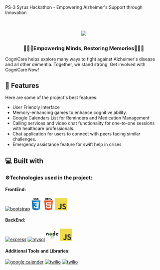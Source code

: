 PS-3 Syrus Hackathon - Empowering Alzheimer's Support through Innovation

<h1 align="center" id="title"> <img src="assets/img/dashboard-logo-hai-bhai.jpeg" width="150px"/></h1>

<h3 align="center">🧑‍🤝‍🧑Empowering Minds, Restoring Memories🧑‍🤝‍🧑</h3>

<p id="description">CogniCare helps explore many ways to fight against Alzheimer's disease and all other dementia. Together, we stand strong. Get involved with CogniCare Now!</p>

<h2>🧐 Features</h2> 

Here are some of the project's best features:

*   User Friendly Interface
*   Memory-enhancing games to enhance cognitive ability.
*   Google Calendars List for Reminders and Medication Management
*   Calling services and video chat functionality for one-to-one sessions with 	healthcare professionals.
*   Chat application for users to connect with peers facing similar challenges.
*   Emergency assistance feature for swift help in crises

<h2> 💻 Built with</h2>

<h3>⚙️Technologies used in the project:</h3>

<p align="left"> 
<h4> FrontEnd: </h4>
<a href="https://getbootstrap.com" target="_blank" rel="noreferrer"><img src="https://upload.wikimedia.org/wikipedia/commons/thumb/b/b2/Bootstrap_logo.svg/2560px-Bootstrap_logo.svg.png" alt="bootstrap" width="40" height="40"/></a><a href="https://www.w3schools.com/css/" target="_blank" rel="noreferrer"><img src="https://raw.githubusercontent.com/devicons/devicon/master/icons/css3/css3-original-wordmark.svg" alt="css3" width="40" height="40"/></a><a href="https://www.w3.org/html/" target="_blank" rel="noreferrer"><img src="https://raw.githubusercontent.com/devicons/devicon/master/icons/html5/html5-original-wordmark.svg" alt="html5" width="40" height="40"/></a><a href="https://developer.mozilla.org/en-US/docs/Web/JavaScript" target="_blank" rel="noreferrer"><img src="https://raw.githubusercontent.com/devicons/devicon/master/icons/javascript/javascript-original.svg" alt="javascript" width="40" height="40"/></a>

<h4> BackEnd: </h4>
<a href="https://expressjs.com" target="_blank" rel="noreferrer"><img src="https://w7.pngwing.com/pngs/925/447/png-transparent-express-js-node-js-javascript-mongodb-node-js-text-trademark-logo.png" alt="express" width="40" height="40"/></a> <a href="https://firebase.google.com/" target="_blank" rel="noreferrer"> <img src="https://yt3.googleusercontent.com/GsP5Yvc5jOSop4SJf_75wdOYaEbO-7ZyYhnARodAGRnEMh-OQjGPGzUz2ZtzsHPtqFyHGvmbEtI=s900-c-k-c0x00ffffff-no-rj" alt="mysql" width="40" height="40"/></a> <a href="https://nodejs.org" target="_blank" rel="noreferrer"><img src="https://raw.githubusercontent.com/devicons/devicon/master/icons/nodejs/nodejs-original-wordmark.svg" alt="nodejs" width="40" height="40"/></a> <a href="https://developer.mozilla.org/en-US/docs/Web/JavaScript" target="_blank" rel="noreferrer"><img src="https://raw.githubusercontent.com/devicons/devicon/master/icons/javascript/javascript-original.svg" alt="javascript" width="40" height="40"/></a> </p>

<h4> Additional Tools and Libraries: </h4>

<a href="https://calendar.google.com/" target="_blank" rel="noreferrer"><img src="https://play-lh.googleusercontent.com/_bh6XK3B7TAk7kBXC1GHC0j9eS9cw9wQo2K7fiP7FDGAQlcOqgUPT2lx3WgZ0JlOJh8" alt="google calender" width="40" height="40"/></a> <a href="https://www.twilio.com/en-us" target="_blank" rel="noreferrer"> <img src="https://backendless.com/wp-content/uploads/2020/04/twilio-logo.png" alt="twilio" width="90" height="40"/></a> <a href="https://www.videosdk.live/" target="_blank" rel="noreferrer"> <img src="https://encrypted-tbn0.gstatic.com/images?q=tbn:ANd9GcRHsg5MUODrxg51WQbau83opeeqKoWPEw-2BQ&usqp=CAU" alt="twilio" width="40" height="40"/></a>
